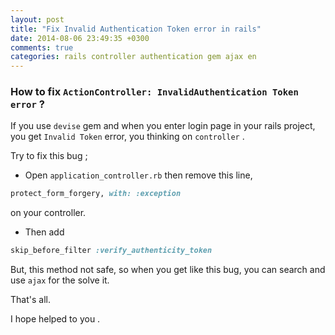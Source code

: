 ```yaml
---
layout: post
title: "Fix Invalid Authentication Token error in rails"
date: 2014-08-06 23:49:35 +0300
comments: true
categories: rails controller authentication gem ajax en
---
```


### How to fix `ActionController: InvalidAuthentication Token error` ?

If you use `devise` gem and when you enter login page in your rails project, you get 
`Invalid Token` error, you thinking on `controller` .

Try to fix this bug ;

<!-- more -->

- Open `application_controller.rb` then remove this line, 

```ruby
protect_form_forgery, with: :exception
```


on your controller.

- Then add
 
```ruby
skip_before_filter :verify_authenticity_token
```

But, this method not safe, so when you get like this bug, you can search and use `ajax` for the solve it.

That's all.

I hope helped to you .
